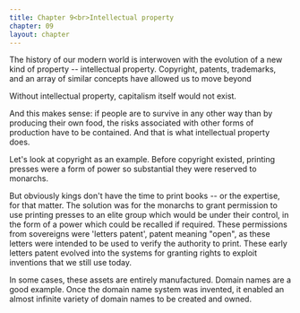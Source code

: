 ```yaml
---
title: Chapter 9<br>Intellectual property
chapter: 09
layout: chapter
---
```


The history of our modern world is interwoven with the evolution of a new kind
of property -- intellectual property. Copyright, patents, trademarks, and an
array of similar concepts have allowed us to move beyond 

Without intellectual property, capitalism itself would not exist.

And this makes sense: if people are to survive in any other way than by
producing their own food, the risks associated with other forms of production
have to be contained. And that is what intellectual property does. 

Let's look at copyright as an example. Before copyright existed, printing
presses were a form of power so substantial they were reserved to monarchs. 

But obviously kings don't have the time to print books -- or the expertise, for
that matter. The solution was for the monarchs to grant permission to use
printing presses to an elite group which would be under their control, in the
form of a power which could be recalled if required. These permissions from
sovereigns were 'letters patent', patent meaning "open", as these letters were
intended to be used to verify the authority to print. These early letters patent
evolved into the systems for granting rights to exploit inventions that we still
use today.

In some cases, these assets are entirely manufactured. Domain names are a good 
example. Once the domain name system was invented, it enabled an almost infinite
variety of domain names to be created and owned. 
